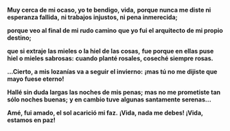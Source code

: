 <p align="center">
  
**Muy cerca de mi ocaso, yo te bendigo, vida,**
**porque nunca me diste ni esperanza fallida,**
**ni trabajos injustos, ni pena inmerecida;**

**porque veo al final de mi rudo camino**
**que yo fui el arquitecto de mi propio destino;**

**que si extraje las mieles o la hiel de las cosas,**
**fue porque en ellas puse hiel o mieles sabrosas:**
**cuando planté rosales, coseché siempre rosas.**

**...Cierto, a mis lozanías va a seguir el invierno:**
**¡mas tú no me dijiste que mayo fuese eterno!**

**Hallé sin duda largas las noches de mis penas;**
**mas no me prometiste tan sólo noches buenas;**
**y en cambio tuve algunas santamente serenas...**

**Amé, fui amado, el sol acarició mi faz.**
**¡Vida, nada me debes! ¡Vida, estamos en paz!**
  
</p>
